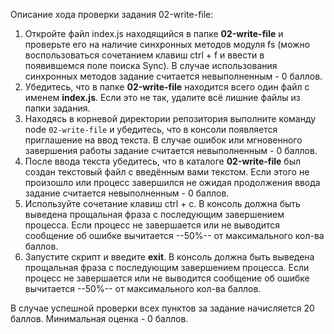 Описание хода проверки задания 02-write-file:

1. Откройте файл index.js находящийся в папке **02-write-file** и проверьте его на наличие синхронных методов модуля fs (можно воспользоваться сочетанием клавиш ctrl + f и ввести в появившемся поле поиска Sync). В случае использования синхронных методов задание считается невыполненным - 0 баллов.
2. Убедитесь, что в папке **02-write-file** находится всего один файл с именем **index.js**. Если это не так, удалите всё лишние файлы из папки задания.
3. Находясь в корневой директории репозитория выполните команду node ```02-write-file``` и убедитесь, что в консоли появляется приглашение на ввод текста. В случае ошибок или мгновенного завершения работы задание считается невыполненным - 0 баллов.
4. После ввода текста убедитесь, что в каталоге **02-write-file** был создан текстовый файл с введённым вами текстом. Если этого не произошло или процесс завершился не ожидая продолжения ввода задание считается невыполненным - 0 баллов.
5. Используйте сочетание клавиш ctrl + c. В консоль должна быть выведена прощальная фраза с последующим завершением процесса. Если процесс не завершается или не выводится сообщение об ошибке вычитается --50%-- от максимального кол-ва баллов.
6. Запустите скрипт и введите **exit**. В консоль должна быть выведена прощальная фраза с последующим завершением процесса. Если процесс не завершается или не выводится сообщение об ошибке вычитается --50%-- от максимального кол-ва баллов.

В случае успешной проверки всех пунктов за задание начисляется 20 баллов.
Минимальная оценка - 0 баллов.